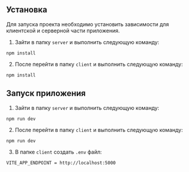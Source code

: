 ## Установка

Для запуска проекта необходимо установить зависимости для клиентской и серверной части приложения.

1. Зайти в папку <code>server</code> и выполнить следующую команду:

```
npm install
```

2. После перейти в папку <code>client</code> и выполнить следующую команду:

```
npm install
```

## Запуск приложения

1. Зайти в папку <code>server</code> и выполнить следующую команду:

```
npm run dev
```
2. После перейти в папку <code>client</code> и выполнить следующую команду:

```
npm run dev
```

3. В папке <code>client</code> создать <code>.env</code> файл:

```
VITE_APP_ENDPOINT = http://localhost:5000
```

